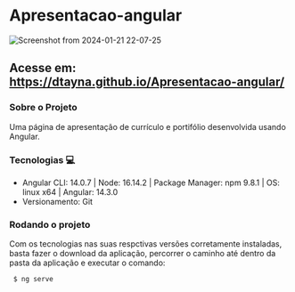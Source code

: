 # Apresentacao-angular

![Screenshot from 2024-01-21 22-07-25](https://github.com/dtayna/Apresentacao-angular/assets/51178605/a593b4b2-0005-40b7-9c19-4716cadaaddd)

## Acesse em: https://dtayna.github.io/Apresentacao-angular/

### Sobre o Projeto
Uma página de apresentação de currículo e portifólio desenvolvida usando Angular.

### Tecnologias 💻

- Angular CLI: 14.0.7 | Node: 16.14.2 | Package Manager: npm 9.8.1  | OS: linux x64 | Angular: 14.3.0
- Versionamento: Git

### Rodando o projeto

Com os tecnologias nas suas respctivas versões corretamente instaladas, basta fazer o download da aplicação, percorrer o caminho até dentro da pasta da aplicação e executar o comando:

<code> $ ng serve </code>
